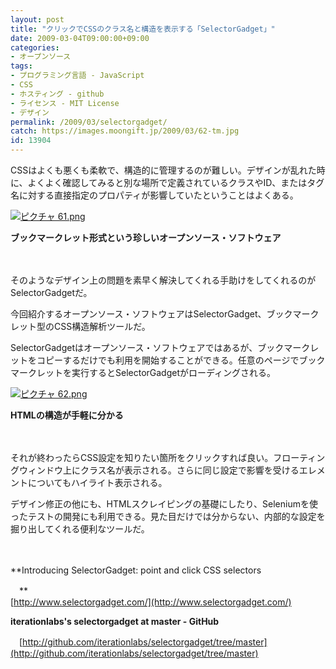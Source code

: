 ```yaml
---
layout: post
title: "クリックでCSSのクラス名と構造を表示する「SelectorGadget」"
date: 2009-03-04T09:00:00+09:00
categories:
- オープンソース
tags: 
- プログラミング言語 - JavaScript
- CSS
- ホスティング - github
- ライセンス - MIT License
- デザイン
permalink: /2009/03/selectorgadget/
catch: https://images.moongift.jp/2009/03/62-tm.jpg
id: 13904
---
```

CSSはよくも悪くも柔軟で、構造的に管理するのが難しい。デザインが乱れた時に、よくよく確認してみると別な場所で定義されているクラスやID、またはタグ名に対する直接指定のプロパティが影響していたということはよくある。

  

[![ピクチャ 61.png](https://images.moongift.jp/2009/03/61-tm.jpg)](https://images.moongift.jp/2009/03/61.png)  
  
**ブックマークレット形式という珍しいオープンソース・ソフトウェア**

  

　

  

そのようなデザイン上の問題を素早く解決してくれる手助けをしてくれるのがSelectorGadgetだ。

  

今回紹介するオープンソース・ソフトウェアはSelectorGadget、ブックマークレット型のCSS構造解析ツールだ。

  
<!--more-->

SelectorGadgetはオープンソース・ソフトウェアではあるが、ブックマークレットをコピーするだけでも利用を開始することができる。任意のページでブックマークレットを実行するとSelectorGadgetがローディングされる。

  

[![ピクチャ 62.png](https://images.moongift.jp/2009/03/62-tm.jpg)](https://images.moongift.jp/2009/03/62.png)  
  
**HTMLの構造が手軽に分かる**

  

　

  

それが終わったらCSS設定を知りたい箇所をクリックすれば良い。フローティングウィンドウ上にクラス名が表示される。さらに同じ設定で影響を受けるエレメントについてもハイライト表示される。

  

デザイン修正の他にも、HTMLスクレイピングの基礎にしたり、Seleniumを使ったテストの開発にも利用できる。見た目だけでは分からない、内部的な設定を掘り出してくれる便利なツールだ。

  

　

  

**Introducing SelectorGadget: point and click CSS selectors  
  
　**  
  [http://www.selectorgadget.com/](http://www.selectorgadget.com/)

  

**iterationlabs's selectorgadget at master - GitHub**  
  
　[http://github.com/iterationlabs/selectorgadget/tree/master](http://github.com/iterationlabs/selectorgadget/tree/master)

  
